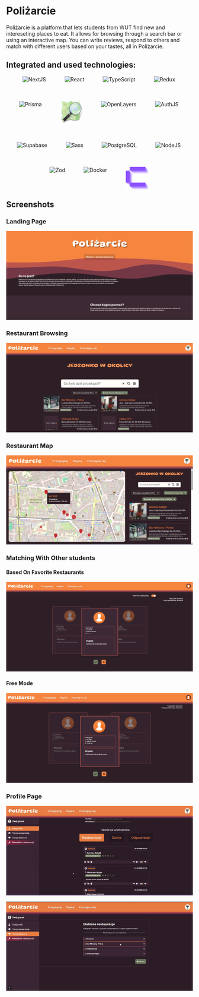 # Poliżarcie

Poliżarcie is a platform that lets students from WUT find new and intereseting places to eat.
It allows for browsing through a search bar or using an interactive map.
You can write reviews, respond to others and match with different users based on your tastes, all in Poliżarcie.

## Integrated and used technologies:

<div style="display: flex; gap: 50px; max-width: 500px; flex-wrap: wrap; justify-content: center;">
  <img src="https://www.vectorlogo.zone/logos/nextjs/nextjs-icon.svg" alt="NextJS" />
  <img src="https://www.vectorlogo.zone/logos/reactjs/reactjs-icon.svg" alt="React" />
  <img src="https://www.vectorlogo.zone/logos/typescriptlang/typescriptlang-icon.svg" alt="TypeScript" />
  <img src="https://www.vectorlogo.zone/logos/js_redux/js_redux-icon.svg" alt="Redux" />
  <img src="https://raw.githubusercontent.com/gilbarbara/logos/refs/heads/main/logos/prisma.svg" height=60 alt="Prisma"/>
  <img src="https://raw.githubusercontent.com/walkxcode/dashboard-icons/refs/heads/main/svg/openstreetmap.svg" height=60 alt="OpenStreetMap" />
  <img src="https://raw.githubusercontent.com/gilbarbara/logos/refs/heads/main/logos/openlayers.svg" height=60 alt="OpenLayers" />
  <img src="https://authjs.dev/img/etc/logo-sm.webp" height=60 alt="AuthJS" />
  <img src="https://www.vectorlogo.zone/logos/supabase/supabase-icon.svg" alt="Supabase" />
  <img src="https://www.vectorlogo.zone/logos/sass-lang/sass-lang-icon.svg" alt="Sass" />
  <img src="https://www.vectorlogo.zone/logos/postgresql/postgresql-icon.svg" alt="PostgreSQL" />
  <img src="https://www.vectorlogo.zone/logos/nodejs/nodejs-icon.svg" alt="NodeJS" />
  <img src="https://raw.githubusercontent.com/gilbarbara/logos/refs/heads/main/logos/zod.svg" height=60 alt="Zod" />
  <img src="https://www.vectorlogo.zone/logos/docker/docker-tile.svg" height=60 alt="Docker" />
  <img src="https://raw.githubusercontent.com/walkxcode/dashboard-icons/refs/heads/main/svg/coolify.svg" height=60 alt="Coolify" />
</div>

## Screenshots

### Landing Page

![](./docs/images/landing_page.png)

### Restaurant Browsing

![](./docs/images/browse_view.png)

### Restaurant Map

![](./docs/images/map_view.png)

### Matching With Other students

#### Based On Favorite Restaurants

![](./docs/images/match2.png)

#### Free Mode

![](./docs/images/match1.png)

### Profile Page

![](./docs/images/profile.gif)

![](./docs/images/fav_restaurants.gif)
